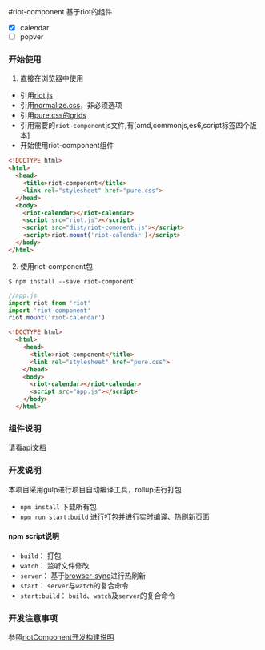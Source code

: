 #riot-component
基于riot的组件
- [x] calendar
- [ ] popver

### 开始使用

1. 直接在浏览器中使用

  - 引用[riot.js](http://riotjs.com/)
  - 引用[normalize.css](http://necolas.github.io/normalize.css/)，非必须选项
  - 引用[pure.css的grids](http://purecss.io/grids/)
  - 引用需要的`riot-component`js文件,有[amd,commonjs,es6,script标签四个版本]
  - 开始使用riot-component组件

  ```html
  <!DOCTYPE html>
  <html>
    <head>
      <title>riot-component</title>
      <link rel="stylesheet" href="pure.css">
    </head>
    <body>
      <riot-calendar></riot-calendar>
      <script src="riot.js"></script>
      <script src="dist/riot-comonent.js"></script>
      <script>riot.mount('riot-calendar')</script>
    </body>
  </html>
  ```
2. 使用riot-component包

  ```shell
  $ npm install --save riot-component`
  ```

  ```javascript
  //app.js
  import riot from 'riot'
  import 'riot-component'
  riot.mount('riot-calendar')
  ```

  ```html
  <!DOCTYPE html>
    <html>
      <head>
        <title>riot-component</title>
        <link rel="stylesheet" href="pure.css">
      </head>
      <body>
        <riot-calendar></riot-calendar>
        <script src="app.js"></script>
      </body>
    </html>
  ```

### 组件说明
  请看[api文档](https://fsy0718.github.io/riot-component/)


### 开发说明
本项目采用gulp进行项目自动编译工具，rollup进行打包
- `npm install` 下载所有包
- `npm run start:build`  进行打包并进行实时编译、热刷新页面

#### npm script说明
- `build`： 打包
- `watch`： 监听文件修改
- `server`： 基于[browser-sync](https://www.browsersync.io/)进行热刷新
- `start`： `server`与`watch`的复合命令
- `start:build`： `build`、`watch`及`server`的复合命令


### 开发注意事项
  参照[riotComponent开发构建说明](https://github.com/fsy0718/riot-component/wiki/riotComponent%E5%BC%80%E5%8F%91%E6%9E%84%E5%BB%BA%E8%AF%B4%E6%98%8E)
